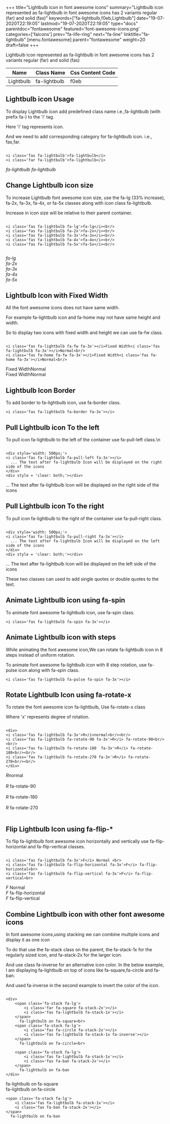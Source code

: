 +++
title="Lightbulb icon in font awesome icons"
summary="Lightbulb icon represented as fa-lightbulb in font awesome icons has 2 variants regular (far) and solid (fas)"
keywords=["fa-lightbulb,f0eb,Lightbulb"]
date="19-07-2020T22:19:05"
lastmod="19-07-2020T22:19:05"
type="docs"
parentdoc="fontawesome"
featured='font-awesome-icons.png'
categories=['faicons']
prev="fa-life-ring"
next="fa-line"
linktitle="fa-lightbulb"
[menu.fontawesome]
parent="fontawesome"
weight=20
draft=false
+++


Lightbulb icon represented as fa-lightbulb in font awesome icons has 2 variants regular (far) and solid (fas)

<div class='table-responsive'><table class='table'><thead><tr><th>Name</th><th>Class Name</th><th>Css Content Code</th></tr></thead><tbody><tr><td>Lightbulb</td><td>fa-lightbulb</td><td>f0eb</td></tr></tbody></table></div>



## Lightbulb icon Usage

To display Lightbulb icon add predefined class name i.e.,fa-lightbulb (with prefix fa-) to the 'i' tag.

Here 'i' tag represents icon.

And we need to add corresponding category for fa-lightbulb icon. i.e., fas,far.


```

<i class='fas fa-lightbulb'>fa-lightbulb</i>
<i class='far fa-lightbulb'>fa-lightbulb</i>
```

<i class='fas fa-lightbulb'>fa-lightbulb</i>
<i class='far fa-lightbulb'>fa-lightbulb</i>




## Change Lightbulb icon size
To increase Lightbulb font awesome icon size, use the fa-lg (33% increase), fa-2x, fa-3x, fa-4x, or fa-5x classes along with icon class fa-lightbulb.

Increase in icon size will be relative to their parent container. 

```

<i class='fas fa-lightbulb fa-lg'>fa-lg</i><br/>
<i class='fas fa-lightbulb fa-2x'>fa-2x</i><br/>
<i class='fas fa-lightbulb fa-3x'>fa-3x</i><br/>
<i class='fas fa-lightbulb fa-4x'>fa-4x</i><br/>
<i class='fas fa-lightbulb fa-5x'>fa-5x</i><br/>
            
```

<i class='fas fa-lightbulb fa-lg'>fa-lg</i><br/>
<i class='fas fa-lightbulb fa-2x'>fa-2x</i><br/>
<i class='fas fa-lightbulb fa-3x'>fa-3x</i><br/>
<i class='fas fa-lightbulb fa-4x'>fa-4x</i><br/>
<i class='fas fa-lightbulb fa-5x'>fa-5x</i><br/>
            



## Lightbulb Icon with Fixed Width 

All the font awesome icons does not have same width.

For example fa-lightbulb icon and fa-home may not have same height and width.

So to display two icons with fixed width and height we can use fa-fw class.


```

<i class='fas fa-lightbulb fa-fw fa-3x'></i>Fixed Width<i class='fas fa-lightbulb fa-3x'></i>Normal<br/>
<i class='fas fa-home fa-fw fa-3x'></i>Fixed Width<i class='fas fa-home fa-3x'></i>Normal<br/>
```

<i class='fas fa-lightbulb fa-fw fa-3x'></i>Fixed Width<i class='fas fa-lightbulb fa-3x'></i>Normal<br/>
<i class='fas fa-home fa-fw fa-3x'></i>Fixed Width<i class='fas fa-home fa-3x'></i>Normal<br/>



## Lightbulb Icon Border 

To add border to fa-lightbulb icon, use fa-border class.


```
<i class='fas fa-lightbulb fa-border fa-3x'></i>

```
<i class='fas fa-lightbulb fa-border fa-3x'></i>





## Pull Lightbulb icon To the left

To pull icon fa-lightbulb to the left of the container use fa-pull-left class.\n

```

<div style='width: 500px;'>
<i class='fas fa-lightbulb fa-pull-left fa-3x'></i>
  ... The text after fa-lightbulb Icon will be displayed on the right side of the icons
</div>
<div style = 'clear: both;'></div>
```

<div style='width: 500px;'>
<i class='fas fa-lightbulb fa-pull-left fa-3x'></i>
  ... The text after fa-lightbulb Icon will be displayed on the right side of the icons
</div>
<div style = 'clear: both;'></div>




## Pull Lightbulb icon To the right
To pull icon fa-lightbulb to the right of the container use fa-pull-right class.

```

<div style='width: 500px;'>
<i class='fas fa-lightbulb fa-pull-right fa-3x'></i>
  ... The text after fa-lightbulb Icon will be displayed on the left side of the icons
</div>
<div style = 'clear: both;'></div>
```

<div style='width: 500px;'>
<i class='fas fa-lightbulb fa-pull-right fa-3x'></i>
  ... The text after fa-lightbulb Icon will be displayed on the left side of the icons
</div>
<div style = 'clear: both;'></div>

These two classes can used to add single quotes or double quotes to the text.


## Animate Lightbulb icon using fa-spin
To animate font awesome fa-lightbulb icon, use fa-spin class.

```
<i class='fas fa-lightbulb fa-spin fa-3x'></i>
```
<i class='fas fa-lightbulb fa-spin fa-3x'></i>




## Animate Lightbulb icon with steps
While animating the font awesome icon,We can rotate fa-lightbulb icon in 8 steps instead of uniform rotation.

To animate font awesome fa-lightbulb icon with 8 step rotation, use fa-pulse icon along with fa-spin class.


```
<i class='fas fa-lightbulb fa-pulse fa-spin fa-3x'></i>

```
<i class='fas fa-lightbulb fa-pulse fa-spin fa-3x'></i>





## Rotate Lightbulb Icon using fa-rotate-x
To rotate the font awesome icon fa-lightbulb, Use fa-rotate-x class

Where 'x' represents degree of rotation.


```

<div>
<i class='fas fa-lightbulb fa-3x'>R</i>normal<br/><br/>
<i class='fas fa-lightbulb fa-rotate-90 fa-3x'>R</i> fa-rotate-90<br/><br/> 
<i class='fas fa-lightbulb fa-rotate-180  fa-3x'>R</i> fa-rotate-180<br/><br/> 
<i class='fas fa-lightbulb fa-rotate-270 fa-3x'>R</i> fa-rotate-270<br/><br/>
</div>
```

<div>
<i class='fas fa-lightbulb fa-3x'>R</i>normal<br/><br/>
<i class='fas fa-lightbulb fa-rotate-90 fa-3x'>R</i> fa-rotate-90<br/><br/> 
<i class='fas fa-lightbulb fa-rotate-180  fa-3x'>R</i> fa-rotate-180<br/><br/> 
<i class='fas fa-lightbulb fa-rotate-270 fa-3x'>R</i> fa-rotate-270<br/><br/>
</div>




## Flip Lightbulb Icon using fa-flip-*
To flip fa-lightbulb font awesome icon horizontally and vertically use fa-flip-horizontal and fa-flip-vertical classes. 

```

<i class='fas fa-lightbulb fa-3x'>F</i> Normal <br>
<i class='fas fa-lightbulb fa-flip-horizontal fa-3x'>F</i> fa-flip-horizontal<br>
<i class='fas fa-lightbulb fa-flip-vertical fa-3x'>F</i> fa-flip-vertical<br>
```

<i class='fas fa-lightbulb fa-3x'>F</i> Normal <br>
<i class='fas fa-lightbulb fa-flip-horizontal fa-3x'>F</i> fa-flip-horizontal<br>
<i class='fas fa-lightbulb fa-flip-vertical fa-3x'>F</i> fa-flip-vertical<br>




## Combine Lightbulb icon with other font awesome icons
In font awesome icons,using stacking we can combine multiple icons and display it as one icon 

To do that use the fa-stack class on the parent, the fa-stack-1x for the regularly sized icon, and fa-stack-2x for the larger icon.

And use class fa-inverse for an alternative icon color. 
In the below example, I am displaying fa-lightbulb on top of icons like fa-square,fa-circle and fa-ban.

And used fa-inverse in the second example to invert the color of the icon.

```

<div>
    <span class='fa-stack fa-lg'>
        <i class='far fa-square fa-stack-2x'></i>
        <i class='fas fa-lightbulb fa-stack-1x'></i>
    </span>
      fa-lightbulb on fa-square<br>
    <span class='fa-stack fa-lg'>
        <i class='fas fa-circle fa-stack-2x'></i>
        <i class='fas fa-lightbulb fa-stack-1x fa-inverse'></i>
    </span>
      fa-lightbulb on fa-circle<br>

    <span class='fa-stack fa-lg'>
        <i class='fas fa-lightbulb fa-stack-1x'></i>
        <i class='fas fa-ban fa-stack-2x'></i>
    </span>
      fa-lightbulb on fa-ban
</div>
```

<div>
    <span class='fa-stack fa-lg'>
        <i class='far fa-square fa-stack-2x'></i>
        <i class='fas fa-lightbulb fa-stack-1x'></i>
    </span>
      fa-lightbulb on fa-square<br>
    <span class='fa-stack fa-lg'>
        <i class='fas fa-circle fa-stack-2x'></i>
        <i class='fas fa-lightbulb fa-stack-1x fa-inverse'></i>
    </span>
      fa-lightbulb on fa-circle<br>

    <span class='fa-stack fa-lg'>
        <i class='fas fa-lightbulb fa-stack-1x'></i>
        <i class='fas fa-ban fa-stack-2x'></i>
    </span>
      fa-lightbulb on fa-ban
</div>






